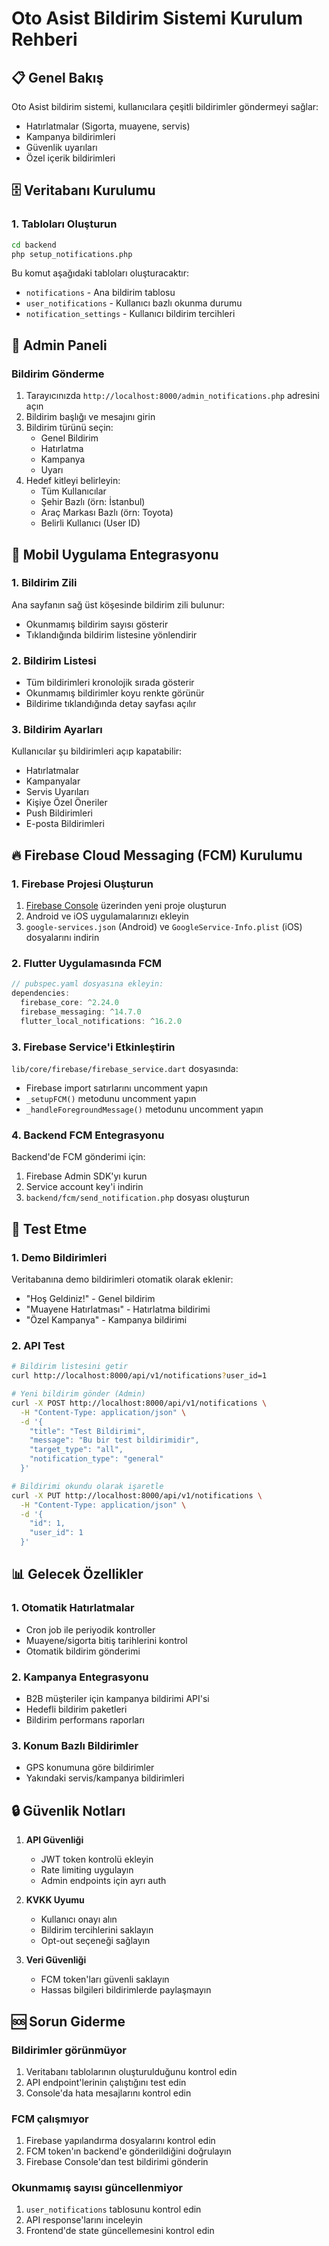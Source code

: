 # Oto Asist Bildirim Sistemi Kurulum Rehberi

## 📋 Genel Bakış

Oto Asist bildirim sistemi, kullanıcılara çeşitli bildirimler göndermeyi sağlar:
- Hatırlatmalar (Sigorta, muayene, servis)
- Kampanya bildirimleri
- Güvenlik uyarıları
- Özel içerik bildirimleri

## 🗄️ Veritabanı Kurulumu

### 1. Tabloları Oluşturun
```bash
cd backend
php setup_notifications.php
```

Bu komut aşağıdaki tabloları oluşturacaktır:
- `notifications` - Ana bildirim tablosu
- `user_notifications` - Kullanıcı bazlı okunma durumu
- `notification_settings` - Kullanıcı bildirim tercihleri

## 🔔 Admin Paneli

### Bildirim Gönderme
1. Tarayıcınızda `http://localhost:8000/admin_notifications.php` adresini açın
2. Bildirim başlığı ve mesajını girin
3. Bildirim türünü seçin:
   - Genel Bildirim
   - Hatırlatma
   - Kampanya
   - Uyarı
4. Hedef kitleyi belirleyin:
   - Tüm Kullanıcılar
   - Şehir Bazlı (örn: İstanbul)
   - Araç Markası Bazlı (örn: Toyota)
   - Belirli Kullanıcı (User ID)

## 📱 Mobil Uygulama Entegrasyonu

### 1. Bildirim Zili
Ana sayfanın sağ üst köşesinde bildirim zili bulunur:
- Okunmamış bildirim sayısı gösterir
- Tıklandığında bildirim listesine yönlendirir

### 2. Bildirim Listesi
- Tüm bildirimleri kronolojik sırada gösterir
- Okunmamış bildirimler koyu renkte görünür
- Bildirime tıklandığında detay sayfası açılır

### 3. Bildirim Ayarları
Kullanıcılar şu bildirimleri açıp kapatabilir:
- Hatırlatmalar
- Kampanyalar
- Servis Uyarıları
- Kişiye Özel Öneriler
- Push Bildirimleri
- E-posta Bildirimleri

## 🔥 Firebase Cloud Messaging (FCM) Kurulumu

### 1. Firebase Projesi Oluşturun
1. [Firebase Console](https://console.firebase.google.com/) üzerinden yeni proje oluşturun
2. Android ve iOS uygulamalarınızı ekleyin
3. `google-services.json` (Android) ve `GoogleService-Info.plist` (iOS) dosyalarını indirin

### 2. Flutter Uygulamasında FCM
```dart
// pubspec.yaml dosyasına ekleyin:
dependencies:
  firebase_core: ^2.24.0
  firebase_messaging: ^14.7.0
  flutter_local_notifications: ^16.2.0
```

### 3. Firebase Service'i Etkinleştirin
`lib/core/firebase/firebase_service.dart` dosyasında:
- Firebase import satırlarını uncomment yapın
- `_setupFCM()` metodunu uncomment yapın
- `_handleForegroundMessage()` metodunu uncomment yapın

### 4. Backend FCM Entegrasyonu
Backend'de FCM gönderimi için:
1. Firebase Admin SDK'yı kurun
2. Service account key'i indirin
3. `backend/fcm/send_notification.php` dosyası oluşturun

## 🧪 Test Etme

### 1. Demo Bildirimleri
Veritabanına demo bildirimleri otomatik olarak eklenir:
- "Hoş Geldiniz!" - Genel bildirim
- "Muayene Hatırlatması" - Hatırlatma bildirimi
- "Özel Kampanya" - Kampanya bildirimi

### 2. API Test
```bash
# Bildirim listesini getir
curl http://localhost:8000/api/v1/notifications?user_id=1

# Yeni bildirim gönder (Admin)
curl -X POST http://localhost:8000/api/v1/notifications \
  -H "Content-Type: application/json" \
  -d '{
    "title": "Test Bildirimi",
    "message": "Bu bir test bildirimidir",
    "target_type": "all",
    "notification_type": "general"
  }'

# Bildirimi okundu olarak işaretle
curl -X PUT http://localhost:8000/api/v1/notifications \
  -H "Content-Type: application/json" \
  -d '{
    "id": 1,
    "user_id": 1
  }'
```

## 📊 Gelecek Özellikler

### 1. Otomatik Hatırlatmalar
- Cron job ile periyodik kontroller
- Muayene/sigorta bitiş tarihlerini kontrol
- Otomatik bildirim gönderimi

### 2. Kampanya Entegrasyonu
- B2B müşteriler için kampanya bildirimi API'si
- Hedefli bildirim paketleri
- Bildirim performans raporları

### 3. Konum Bazlı Bildirimler
- GPS konumuna göre bildirimler
- Yakındaki servis/kampanya bildirimleri

## 🔒 Güvenlik Notları

1. **API Güvenliği**
   - JWT token kontrolü ekleyin
   - Rate limiting uygulayın
   - Admin endpoints için ayrı auth

2. **KVKK Uyumu**
   - Kullanıcı onayı alın
   - Bildirim tercihlerini saklayın
   - Opt-out seçeneği sağlayın

3. **Veri Güvenliği**
   - FCM token'ları güvenli saklayın
   - Hassas bilgileri bildirimlerde paylaşmayın

## 🆘 Sorun Giderme

### Bildirimler görünmüyor
1. Veritabanı tablolarının oluşturulduğunu kontrol edin
2. API endpoint'lerinin çalıştığını test edin
3. Console'da hata mesajlarını kontrol edin

### FCM çalışmıyor
1. Firebase yapılandırma dosyalarını kontrol edin
2. FCM token'ın backend'e gönderildiğini doğrulayın
3. Firebase Console'dan test bildirimi gönderin

### Okunmamış sayısı güncellenmiyor
1. `user_notifications` tablosunu kontrol edin
2. API response'larını inceleyin
3. Frontend'de state güncellemesini kontrol edin 